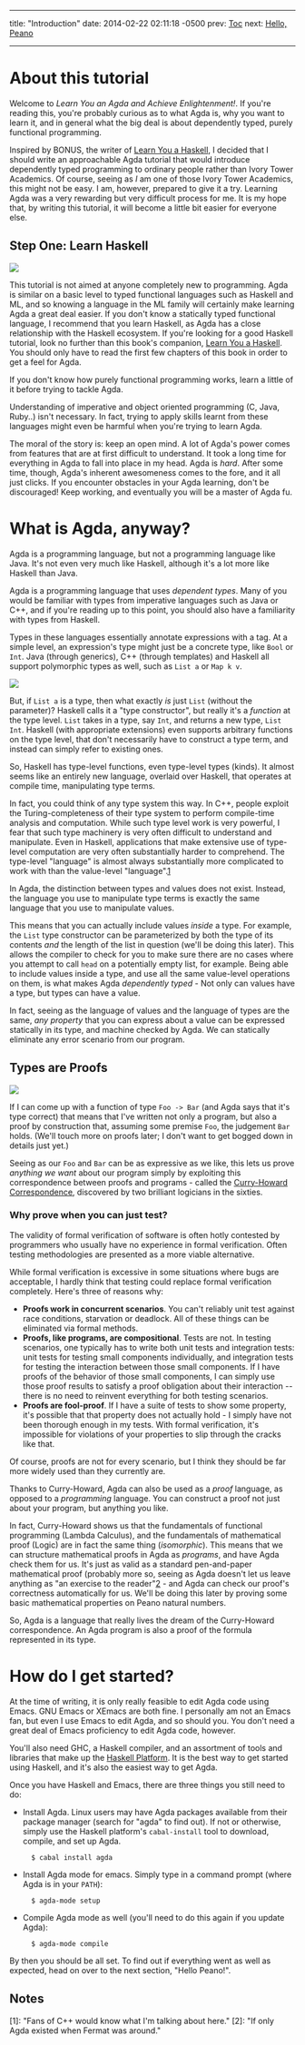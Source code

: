 -----
title: "Introduction"
date: 2014-02-22 02:11:18 -0500
prev: [Toc](/toc.md)
next: [Hello, Peano](/pages/peano.md)

-----

About this tutorial
===================

Welcome to *Learn You an Agda and Achieve Enlightenment!*. If you're reading this, 
you're probably curious as to what Agda is, why you want to learn it, and in general what 
the big deal is about dependently typed, purely functional programming.

Inspired by BONUS, the writer of [Learn You a Haskell](http://learnyouahaskell.com), I decided
that I should write an approachable Agda tutorial that would introduce dependently typed
programming to ordinary people rather than Ivory Tower Academics. Of course, seeing as
*I* am one of those Ivory Tower Academics, this might not be easy. I am, however, prepared
to give it a try. Learning Agda was a very rewarding but very difficult process for me. It
is my hope that, by writing this tutorial, it will become a little bit easier for everyone
else.

Step One: Learn Haskell
-----------------------

<img class='img left' src='/static/koala.png' />

This tutorial is not aimed at anyone completely new to programming. Agda is similar on
a basic level to typed functional languages such as Haskell and ML, and so knowing a 
language in the ML family will certainly make learning Agda a great deal easier. If you
don't know a statically typed functional language, I recommend that you learn Haskell,
as Agda has a close relationship with the Haskell ecosystem. If you're looking for a good
Haskell tutorial, look no further than this book's companion, [Learn You a Haskell](http://learnyouahaskell.com).
You should only have to read the first few chapters of this book in order to get a feel
for Agda.

If you don't know how purely functional programming works, learn a little of it before 
trying to tackle Agda.

Understanding of imperative and object oriented programming (C, Java, Ruby..) isn't
necessary. In fact, trying to apply skills learnt from these languages might even be
harmful when you're trying to learn Agda.

The moral of the story is: keep an open mind. A lot of Agda's power comes from features 
that are at first difficult to understand. It took a long time for everything in Agda 
to fall into place in my head. Agda is *hard*. After some time, though, Agda's inherent
awesomeness comes to the fore, and it all just clicks. If you encounter 
obstacles in your Agda learning, don't be discouraged! Keep working, and eventually 
you will be a master of Agda fu.

What is Agda, anyway?
=====================

Agda is a programming language, but not a programming language like Java. It's not 
even very much like Haskell, although it's a lot more like Haskell than Java. 

Agda is a programming language that uses *dependent types*. Many of you would
be familiar with types from imperative languages such as Java or C++, and if you're
reading up to this point, you should also have a familiarity with types from
Haskell.

Types in these languages essentially annotate expressions with a tag. At a simple level,
an expression's type might just be a concrete type, like `Bool` or `Int`. Java (through
generics), C++ (through templates) and Haskell all support polymorphic types as well,
such as `List a` or `Map k v`.

<img class='img right' src='/static/types.png' />

But, if `List a` is a type, then what exactly *is* just `List` (without the parameter)? 
Haskell calls it a "type constructor", but really it's a *function* at the type level. `List` takes in a type, say `Int`,
and returns a new type, `List Int`. Haskell (with appropriate extensions) even supports arbitrary functions on the 
type level, that don't necessarily have to construct a type term, and instead can simply refer to existing ones.

So, Haskell has type-level functions, even type-level types (kinds). It almost seems like
an entirely new language, overlaid over Haskell, that operates at compile time, manipulating 
type terms. 

In fact, you could think of any type system this way. In C++, people exploit the Turing-completeness
of their type system to perform compile-time analysis and computation. While such type level work
is very powerful, I fear that such type machinery is
very often difficult to understand and manipulate. Even in Haskell, applications that make
extensive use of type-level computation are very often substantially harder to comprehend. 
The type-level "language" is almost always substantially more complicated to
work with than the value-level "language".[1](#notes)

In Agda, the distinction between types and values does not exist. Instead, the language you
use to manipulate type terms is exactly the same language that you use to manipulate values.

This means that you can actually include values *inside* a type. For example, the `List`
type constructor can be parameterized by both the type of its contents *and* the length of 
the list in question (we'll be doing this later). This allows the compiler to check for you
to make sure there are no cases where you attempt to call `head` on a potentially empty list,
for example. Being able to include values inside a type, and use all the same value-level operations
on them, is what makes Agda *dependently typed* - Not only can values have a type, 
but types can have a value.

In fact, seeing as the language of values and the language of types are the same, *any property*
that you can express about a value can be expressed statically in its type, and machine checked
by Agda. We can statically eliminate any error scenario from our program.

Types are Proofs
----------------

<img class='img right' src='/static/owl.png' />

If I can come up with a function of type `Foo -> Bar` (and Agda says that it's type correct)
that means that I've written not only a program, but also a proof by construction
that, assuming some premise `Foo`, the judgement `Bar` holds. (We'll touch more
on proofs later; I don't want to get bogged down in details just yet.)

Seeing as our `Foo` and `Bar` can be as expressive as we like, this lets us prove *anything we
want* about our program simply by exploiting this correspondence between proofs and programs -
called the [Curry-Howard Correspondence](http://en.wikipedia.org/wiki/Curry–Howard_correspondence),
discovered by two brilliant logicians in the sixties.

### Why prove when you can just test?

The validity of formal verification of software is often hotly contested by programmers who usually 
have no experience in formal verification. Often testing methodologies are presented as a more viable
alternative.

While formal verification is excessive in some situations where bugs are acceptable, I hardly think
that testing could replace formal verification completely. Here's three of reasons why:

 * **Proofs work in concurrent scenarios**. You can't reliably unit test against race conditions, starvation 
    or deadlock. All of these things can be eliminated via formal methods.
 * **Proofs, like programs, are compositional**. Tests are not. In testing scenarios, one typically has to
   write both unit tests and integration tests: unit tests for testing small components individually,
   and integration tests for testing the interaction between those small components. If I have proofs
   of the behavior of those small components, I can simply use those proof results to satisfy a proof
   obligation about their interaction -- there is no need to reinvent everything for both testing
   scenarios.
 * **Proofs are fool-proof**. If I have a suite of tests to show some property, it's possible that that
   property does not actually hold - I simply have not been thorough enough in my tests. With formal
   verification, it's impossible for violations of your properties to slip through the cracks like that.


Of course, proofs are not for every scenario, but I think they should be far more widely used than they
currently are.



Thanks to Curry-Howard, Agda can also be used as a *proof* language, as opposed to a *programming*
language. You can construct a proof not just about your program, but anything you like.

In fact, Curry-Howard shows us that the fundamentals of functional programming (Lambda Calculus), 
and the fundamentals of mathematical proof (Logic) are in fact the same thing (*isomorphic*). This
means that we can structure mathematical proofs in Agda as *programs*, and have Agda check them
for us. It's just as valid as a standard pen-and-paper mathematical proof (probably more so, seeing
as Agda doesn't let us leave anything as "an exercise to the reader"[2](#notes) - and Agda can check
our proof's correctness automatically for us. We'll be doing this later by proving some basic 
mathematical properties on Peano natural numbers.

So, Agda is a language that really lives the dream of the Curry-Howard correspondence. An Agda
program is also a proof of the formula represented in its type.

How do I get started?
=====================

At the time of writing, it is only really feasible to edit Agda code using Emacs. GNU Emacs or XEmacs
are both fine. I personally am not an Emacs fan, but even I use Emacs to edit Agda, and so should you.
You don't need a great deal of Emacs proficiency to edit Agda code, however.

You'll also need GHC, a Haskell compiler, and an assortment of tools and libraries that make up the
[Haskell Platform](http://hackage.haskell.org/platform/). It is the best way to get started using
Haskell, and it's also the easiest way to get Agda.

Once you have Haskell and Emacs, there are three things you still need to do:

* Install Agda. Linux users may have Agda packages available from their package manager (search for
  "agda" to find out). If not or otherwise, simply use the Haskell platform's `cabal-install` tool
  to download, compile, and set up Agda.

        $ cabal install agda

* Install Agda mode for emacs. Simply type in a command prompt (where Agda is in your `PATH`):

        $ agda-mode setup

* Compile Agda mode as well (you'll need to do this again if you update Agda):

        $ agda-mode compile

By then you should be all set. To find out if everything went as well as expected, head on over
to the next section, "Hello Peano!".


Notes
-----
[1]: "Fans of C++ would know what I'm talking about here."
[2]: "If only Agda existed when Fermat was around."












